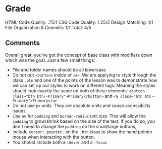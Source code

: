 # Grade

HTML Code Quality: .75/1
CSS Code Quality: 1.25/2
Design Matching: 1/1
File Organization & Commits: 1/1
Total: 4/5

## Comments
Overall great, you've got the concept of base class with modifiers down which was the goal. Just a few small things:
- File and folder names should be all lowercase
- Do not put `<button>` inside of `<a>`. We are applying to style through the class `.btn` and one of the points of the lesson was to demonstrate how we can set up our styles to work on different tags. Meaning the styles should look exactly the same on both of these elements: `<button class="btn btn--Primary">Primary</button>` and `<a class="btn btn--Primary">Primary</a>`
- Do not use `px` units. They are absolute units and cause accessibility issues.
- Use `em` for `padding` and `border-radius` unit size. This will allow the `padding` to grow/shrink based on the size of the text. If you do so, you don't need to change the `padding` on the small/large buttons;
- Include `cursor: pointer;` on the `.btn` class to show the hand pointer mouse when interacting with the button.
- You should include both a `:hover` and a `:focus`